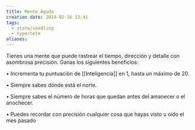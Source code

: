 ```yaml
---
title: Mente Aguda
creation date: 2024-02-16 13:41
tags:
  - state/seedling
  - type/note
aliases:
---
```

Tienes una mente que puede rastrear el tiempo, dirección y detalle con asombrosa precisión. Ganas los siguientes beneficios:

• Incrementa tu puntuación de [[Inteligencia]] en 1, hasta un máximo de 20.

• Siempre sabes dónde está el norte.

• Siempre sabes el número de horas que quedan antes del amanecer o el anochecer.

• Puedes recordar con precisión cualquier cosa que hayas visto u oído el mes pasado
